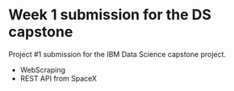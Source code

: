 ﻿# Week 1 submission for the DS capstone

Project #1 submission for the IBM Data Science capstone project.
- WebScraping
- REST API from SpaceX
